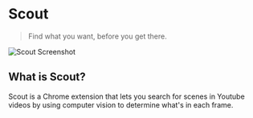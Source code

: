 # Scout

> Find what you want, before you get there.

![Scout Screenshot](https://imgur.com/ZutHO9a.png)

## What is Scout?

Scout is a Chrome extension that lets you search for scenes in Youtube videos by using computer vision to determine what's in each frame.
